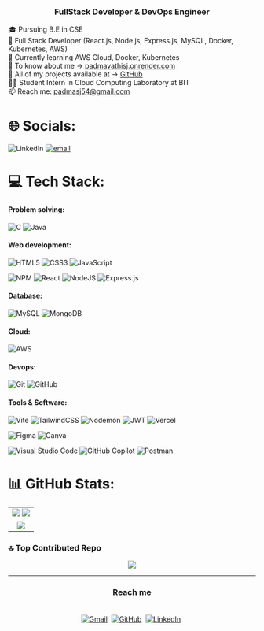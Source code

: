 <div>

  <!-- Brief Intro with Icons -->
  <h3 align="center">
    <strong>FullStack Developer & DevOps Engineer</strong>
  </h3>
<p>
    🎓 Pursuing B.E in CSE <br>
    🚀 Full Stack Developer (React.js, Node.js, Express.js, MySQL, Docker, Kubernetes, AWS) <br>
    🌱 Currently learning AWS Cloud, Docker, Kubernetes<br>
    🔗 To know about me -> <a href="https://padmavathisj.onrender.com/" target="_blank">padmavathisj.onrender.com</a> <br>
    🔗 All of my projects available at -> <a href="https://github.com/Padmavathi-SJ" target="_blank">GitHub</a> <br>
    👨‍💻 Student Intern in Cloud Computing Laboratory at BIT <br>
    📫 Reach me: <a href="mailto:padmasj54@gmail.com">padmasj54@gmail.com</a> <br>
</p>

# 🌐 Socials:
![LinkedIn](https://img.shields.io/badge/LinkedIn-0A66C2?style=flat&logo=linkedin&logoColor=white)
[![email](https://img.shields.io/badge/Email-D14836?logo=gmail&logoColor=white)](mailto:padmavathisj2005@gmail.com) 

# 💻 Tech Stack:
#### Problem solving:
![C](https://img.shields.io/badge/c-%2300599C.svg?style=flat&logo=c&logoColor=white) 
![Java](https://img.shields.io/badge/java-%23ED8B00.svg?style=flat&logo=openjdk&logoColor=white) 


#### Web development:
![HTML5](https://img.shields.io/badge/html5-%23E34F26.svg?style=flat&logo=html5&logoColor=white) 
![CSS3](https://img.shields.io/badge/css3-%231572B6.svg?style=flat&logo=css3&logoColor=white) 
![JavaScript](https://img.shields.io/badge/javascript-%23323330.svg?style=flat&logo=javascript&logoColor=%23F7DF1E) 


![NPM](https://img.shields.io/badge/NPM-%23CB3837.svg?style=flat&logo=npm&logoColor=white)
![React](https://img.shields.io/badge/react-%2320232a.svg?style=flat&logo=react&logoColor=%2361DAFB)
![NodeJS](https://img.shields.io/badge/node.js-6DA55F?style=flat&logo=node.js&logoColor=white)
![Express.js](https://img.shields.io/badge/express.js-%23404d59.svg?style=flat&logo=express&logoColor=%2361DAFB) 


#### Database:
![MySQL](https://img.shields.io/badge/mysql-4479A1.svg?style=flat&logo=mysql&logoColor=white) 
![MongoDB](https://img.shields.io/badge/MongoDB-%234ea94b.svg?style=flat&logo=mongodb&logoColor=white) 


#### Cloud:
![AWS](https://img.shields.io/badge/AWS-%23FF9900.svg?style=flat&logo=amazon-aws&logoColor=white)


#### Devops:
![Git](https://img.shields.io/badge/git-%23F05033.svg?style=flat&logo=git&logoColor=white) 
![GitHub](https://img.shields.io/badge/github-%23121011.svg?style=flat&logo=github&logoColor=white) 


#### Tools & Software:
![Vite](https://img.shields.io/badge/vite-%23646CFF.svg?style=flat&logo=vite&logoColor=white) 
![TailwindCSS](https://img.shields.io/badge/tailwindcss-%2338B2AC.svg?style=flat&logo=tailwind-css&logoColor=white)
![Nodemon](https://img.shields.io/badge/NODEMON-%23323330.svg?style=flat&logo=nodemon&logoColor=%BBDEAD)
![JWT](https://img.shields.io/badge/JWT-black?style=flat&logo=JSON%20web%20tokens) 
![Vercel](https://img.shields.io/badge/vercel-%23000000.svg?style=flat&logo=vercel&logoColor=white) 

![Figma](https://img.shields.io/badge/figma-%23F24E1E.svg?style=flat&logo=figma&logoColor=white) 
![Canva](https://img.shields.io/badge/Canva-%2300C4CC.svg?style=flat&logo=Canva&logoColor=white) 

![Visual Studio Code](https://img.shields.io/badge/VSCode-007ACC?style=flat&logo=visualstudiocode&logoColor=white)
![GitHub Copilot](https://img.shields.io/badge/GitHub%20Copilot-5C5C5C?style=flat&logo=githubcopilot&logoColor=white)
![Postman](https://img.shields.io/badge/Postman-FF6C37?style=flat&logo=postman&logoColor=white)



# 📊 GitHub Stats:
<table align="center">
  <tr>
    <td colspan="2" align="center">
      <img src="https://github-readme-stats.vercel.app/api?username=Padmavathi-SJ&theme=vue-dark&hide_border=true&include_all_commits=false&count_private=false" />
      <img src="https://github-readme-stats.vercel.app/api/top-langs/?username=Padmavathi-SJ&theme=vue-dark&hide_border=true&include_all_commits=false&count_private=false&layout=compact" />
    </td>
  </tr>
  <tr>
    <td colspan="2" align="center">
      <img src="https://github-readme-streak-stats.herokuapp.com/?user=Padmavathi-SJ&theme=vue-dark&hide_border=true" />
    </td>
  </tr>
</table>


### 🔝 Top Contributed Repo
<p align="center">
  <img src="https://github-contributor-stats.vercel.app/api?username=Padmavathi-SJ&limit=5&theme=vue-dark&combine_all_yearly_contributions=true" />
</p>

</div>
<hr>
<h3 align="center"><strong>Reach me</strong></h3>
<div align="center" style="padding: 20px;">
  <a href="mailto:padmasj54@gmail.com"><img src="https://skillicons.dev/icons?i=gmail&theme=light" alt="Gmail" /></a>&nbsp;
  <a href="https://github.com/Padmavathi-SJ"><img src="https://skillicons.dev/icons?i=github&theme=light" alt="GitHub" /></a>&nbsp;
  <a href="https://www.linkedin.com/in/padmavathisj/"><img src="https://skillicons.dev/icons?i=linkedin&theme=light" alt="LinkedIn" /></a>&nbsp;
</div>
